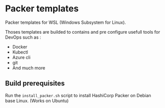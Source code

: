 # Packer templates

Packer templates for WSL (Windows Subsystem for Linux).

Thoses templates are builded to contains and pre configure usefull tools for DevOps such as :

* Docker
* Kubectl
* Azure cli
* git
* And much more

## Build prerequisites

Run the `install_packer.sh` script to install HashiCorp Packer on Debian base Linux. (Works on Ubuntu)
